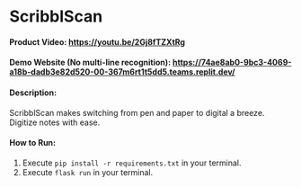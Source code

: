 # ScribblScan
#### Product Video: https://youtu.be/2Gj8fTZXtRg
#### Demo Website (No multi-line recognition): https://74ae8ab0-9bc3-4069-a18b-dadb3e82d520-00-367m6rt1t5dd5.teams.replit.dev/
#### Description:
ScribblScan makes switching from pen and paper to digital a breeze. Digitize notes with ease.
#### How to Run:
1. Execute `pip install -r requirements.txt` in your terminal.
2. Execute `flask run` in your terminal.
